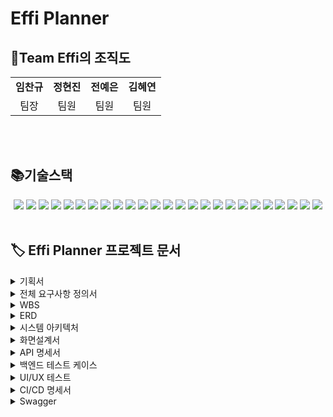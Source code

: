 # Effi Planner 
<h2 align="left">👥Team Effi의 조직도</h2>
<table>
  <tbody>
    <tr>
      <td align="center"><b>임찬규</b><br /></td>
      <td align="center"><b>정현진</b><br /></td>
      <td align="center"><b>전예은</b><br /></td>
      <td align="center"><b>김혜연</b><br /></td>
    </tr>
    <tr>
        <td align="center">팀장</td>
        <td align="center">팀원</td>
        <td align="center">팀원</td>
        <td align="center">팀원</td>
    </tr>
  </tbody>
</table>
<br/><br/>

<h2 align="left"> 📚기술스택 </h2>

<div align=center> 
  <img src="https://img.shields.io/badge/java-007396?style=for-the-badge&logo=java&logoColor=white"> 
  <img src="https://img.shields.io/badge/html5-E34F26?style=for-the-badge&logo=html5&logoColor=white">
  <img src="https://img.shields.io/badge/css-1572B6?style=for-the-badge&logo=css3&logoColor=white"> 
  <img src="https://img.shields.io/badge/javascript-F7DF1E?style=for-the-badge&logo=javascript&logoColor=black"> 
  <img src="https://img.shields.io/badge/springboot-6DB33F?style=for-the-badge&logo=springboot&logoColor=white">
  <img src="https://img.shields.io/badge/spring-6DB33F?style=for-the-badge&logo=spring&logoColor=white">
  <img src="https://img.shields.io/badge/mariaDB-003545?style=for-the-badge&logo=mariaDB&logoColor=white">  
  <img src="https://img.shields.io/badge/redis-%23DD0031.svg?style=for-the-badge&logo=redis&logoColor=white">
  <img src="https://img.shields.io/badge/NPM-%23CB3837.svg?style=for-the-badge&logo=npm&logoColor=white">
  <img src="https://img.shields.io/badge/AWS-%23FF9900.svg?style=for-the-badge&logo=amazon-aws&logoColor=white">
  <img src="https://img.shields.io/badge/amazonec2-FF9900.svg?style=for-the-badge&logo=amazonec2&logoColor=white"> 
  <img src="https://img.shields.io/badge/Vuetify-1867C0?style=for-the-badge&logo=vuetify&logoColor=AEDDFF">
  <img src="https://img.shields.io/badge/vite-%23646CFF.svg?style=for-the-badge&logo=vite&logoColor=white">
  <img src="https://img.shields.io/badge/vue.js-4FC08D?style=for-the-badge&logo=vue.js&logoColor=white"> 
  <img src="https://img.shields.io/badge/bootstrap-7952B3?style=for-the-badge&logo=bootstrap&logoColor=white">
  <img src="https://img.shields.io/badge/chatGPT-74aa9c?style=for-the-badge&logo=openai&logoColor=white">
  <img src="https://img.shields.io/badge/github%20actions-%232671E5.svg?style=for-the-badge&logo=githubactions&logoColor=white">
   <img src="https://img.shields.io/badge/github-181717?style=for-the-badge&logo=github&logoColor=white">
  <img src="https://img.shields.io/badge/git-F05032?style=for-the-badge&logo=git&logoColor=white">
  <img src="https://img.shields.io/badge/slack-%4A154B.svg?style=for-the-badge&logo=slack&logoColor=white"> 
  <img src="https://img.shields.io/badge/mariaDB-003545.svg?style=for-the-badge&logo=mariaDB&logoColor=white"> 
  <img src="https://img.shields.io/badge/intellijidea-000000.svg?style=for-the-badge&logo=intellijidea&logoColor=white"> 
  <img src="https://img.shields.io/badge/visualstudiocode-007ACC.svg?style=for-the-badge&logo=visualstudiocode&logoColor=white"> 
  <img src="https://img.shields.io/badge/figma-F24E1E.svg?style=for-the-badge&logo=figma&logoColor=white">
  <img src="https://img.shields.io/badge/apache tomcat-F8DC75?style=for-the-badge&logo=apachetomcat&logoColor=white">
</div>
<br>

<h2 align="left">🏷️ Effi Planner 프로젝트 문서 </h2>

<details>
    <summary>기획서</summary>

[기획서 링크](https://docs.google.com/document/d/1MJgmJed4s6z6OgQRg7SIL0T16ebNzhUBjuUCpWPdP78/edit?usp=drive_link)
</details>

<details>
    <summary>전체 요구사항 정의서</summary>

[1team-fin - 요구사항 정의서.pdf](https://github.com/user-attachments/files/16010667/1team-fin.-.pdf)

[Google 스프레드시트 링크](https://docs.google.com/spreadsheets/d/1gQcBxcgSCFihlm_j6VvEk0mBGkj9L0Vv-eDxfbsBDaU/edit?usp=sharing)
</details>

<details>
    <summary>WBS</summary>

![1team-fin - WBS_pages-to-jpg-0001](https://github.com/beyond-sw-camp/be05-fin-1team-effi/assets/61785329/3faaaceb-4d24-442a-8ca4-b0fc7996c397)

[Google 스프레드시트 링크](https://docs.google.com/spreadsheets/d/1gQcBxcgSCFihlm_j6VvEk0mBGkj9L0Vv-eDxfbsBDaU/edit?usp=sharing)
</details>

<details>
    <summary>ERD</summary>

![DataModeling](https://github.com/beyond-sw-camp/be05-fin-1team-effi/assets/74529390/59877e76-8e03-409b-aa7b-48972d83ece1)

[ERD 링크](https://www.erdcloud.com/d/LzhHdqfKbQiDiAqmG)
</details>

<details>
    <summary>시스템 아키텍처</summary>

![effi시스템아키텍쳐drawio](https://github.com/beyond-sw-camp/be05-fin-1team-effi/assets/74529390/626184f3-92f1-41c0-b85c-4a79f937af2b)

</details>

<details>
    <summary>화면설계서</summary>

[화면설계서 링크](https://drive.google.com/file/d/1xyGxCYz9oYFy-n2zXlV-mUb_1uDdMmnc/view?usp=drive_link)
</details>

<details>
    <summary>API 명세서</summary>

[API 명세서.pdf](https://github.com/user-attachments/files/16010744/1team-fin.-.api.pdf)

[Google 스프레드시트 링크](https://docs.google.com/spreadsheets/d/1gQcBxcgSCFihlm_j6VvEk0mBGkj9L0Vv-eDxfbsBDaU/edit?gid=1955962199#gid=1955962199)
</details>

<details>
    <summary>백엔드 테스트 케이스</summary>

[백엔드 테스트 케이스.pdf](https://github.com/user-attachments/files/16010679/1team-fin.-.pdf)

[Google 스프레드시트 링크](https://docs.google.com/spreadsheets/d/1gQcBxcgSCFihlm_j6VvEk0mBGkj9L0Vv-eDxfbsBDaU/edit?gid=1586565566#gid=1586565566)
</details>

<details>
    <summary>UI/UX 테스트</summary>

[UI/UX 테스트.pdf](https://github.com/user-attachments/files/16029381/1team-fin.-.UX_UI.pdf)


[Google 스프레드시트 링크](https://docs.google.com/spreadsheets/d/1gQcBxcgSCFihlm_j6VvEk0mBGkj9L0Vv-eDxfbsBDaU/edit?gid=1939439079#gid=1939439079)
</details>

<details>
    <summary>CI/CD 명세서</summary>

[CI/CD](https://github.com/user-attachments/files/16010835/cicdimg.pdf)

</details>

<details>
    <summary>Swagger</summary>

[Swagger Link](https://github.com/beyond-sw-camp/be05-fin-1team-effi/wiki/Swagger)

</details>

